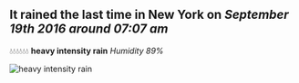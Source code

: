 ## It rained the last time in New York on *September 19th 2016 around 07:07 am*
💧💧💧💧💧💧  **heavy intensity rain** *Humidity 89%*

![heavy intensity rain](http://openweathermap.org/img/w/10d.png)
